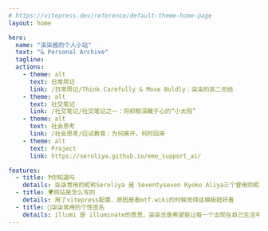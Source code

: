 ```yaml
---
# https://vitepress.dev/reference/default-theme-home-page
layout: home

hero:
  name: "柒柒酱的个人小站"
  text: "& Personal Archive"
  tagline: 
  actions:
    - theme: alt
      text: 日常周记
      link: /日常周记/Think Carefully & Move Boldly：柒柒的高二总结
    - theme: alt
      text: 社交笔记
      link: /社交笔记/社交笔记之一：将抑郁深藏于心的“小太阳”
    - theme: alt
      text: 社会思考
      link: /社会思考/应试教育：为何离开，何时回来
    - theme: alt
      text: Project
      link: https://seroliya.github.io/emo_support_ai/

features:
  - title: ❓你知道吗
    details: 柒柒常用的昵称Seroliya 是 Seventyseven Ryoko Aliya三个曾用的昵称合并的结果
  - title: 🌍网站是怎么写的
    details: 用了vitepress配置，原因是看mtf.wiki的时候觉得这模板挺好看
  - title: 💖柒柒常用的个性签名
    details: illumi 是 illuminate的意思，柒柒总是希望能让每一个出现在自己生活中的人都获得幸福
---
```


